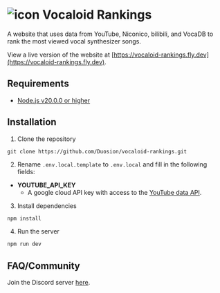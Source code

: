 # ![icon](src/app/icon.ico) Vocaloid Rankings
A website that uses data from YouTube, Niconico, bilibili, and VocaDB to rank the most viewed vocal synthesizer songs.

View a live version of the website at [https://vocaloid-rankings.fly.dev](https://vocaloid-rankings.fly.dev).

## Requirements
* [Node.js v20.0.0 or higher](https://nodejs.org/en/download/current)

## Installation
1. Clone the repository
```
git clone https://github.com/Duosion/vocaloid-rankings.git
```
2. Rename `.env.local.template` to `.env.local` and fill in the following fields:
* **YOUTUBE_API_KEY**
  - A google cloud API key with access to the [YouTube data API](https://developers.google.com/youtube/v3/getting-started).
3. Install dependencies
```bash
npm install
```
4. Run the server
```bash
npm run dev
```

## FAQ/Community
Join the Discord server [here](https://discord.gg/By7z2kKVjx).